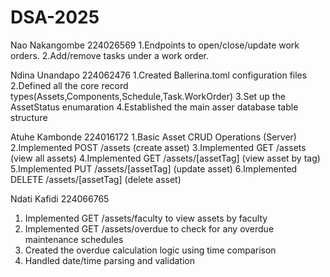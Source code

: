 # DSA-2025
Nao Nakangombe 224026569
1.Endpoints to open/close/update work orders.
2.Add/remove tasks under a work order.

Ndina Unandapo 224062476
1.Created Ballerina.toml configuration files
2.Defined all the core record types(Assets,Components,Schedule,Task.WorkOrder)
3.Set up the AssetStatus enumaration
4.Established the main asser database table structure

Atuhe Kambonde 224016172
1.Basic Asset CRUD Operations (Server)
2.Implemented POST /assets (create asset)
3.Implemented GET /assets (view all assets)
4.Implemented GET /assets/[assetTag] (view asset by tag)
5.Implemented PUT /assets/[assetTag] (update asset)
6.Implemented DELETE /assets/[assetTag] (delete asset)

Ndati Kafidi 224066765
1. Implemented GET /assets/faculty to view assets by faculty
2. Implemented GET /assets/overdue to check for any overdue maintenance schedules
3. Created the overdue calculation logic using time comparison
4. Handled date/time parsing and validation

